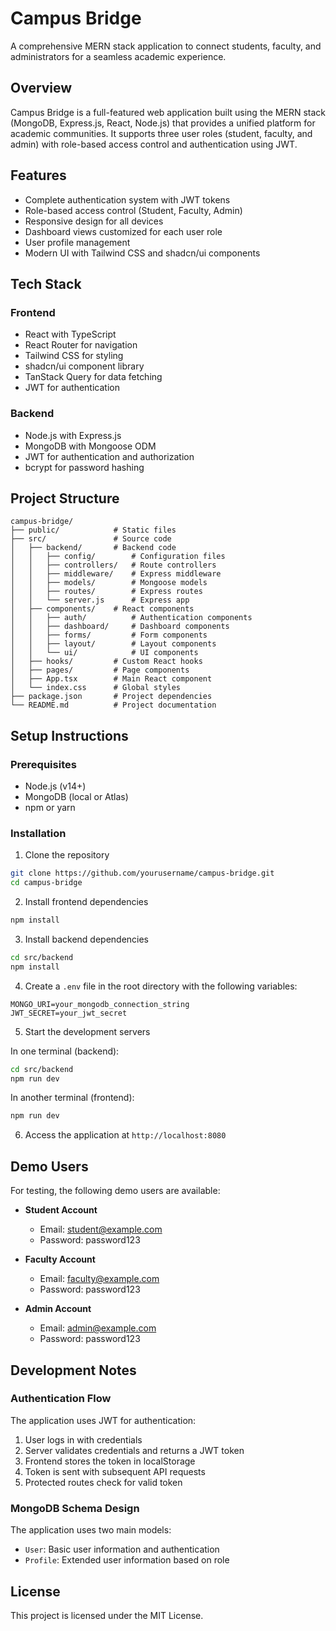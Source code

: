 
# Campus Bridge

A comprehensive MERN stack application to connect students, faculty, and administrators for a seamless academic experience.

## Overview

Campus Bridge is a full-featured web application built using the MERN stack (MongoDB, Express.js, React, Node.js) that provides a unified platform for academic communities. It supports three user roles (student, faculty, and admin) with role-based access control and authentication using JWT.

## Features

- Complete authentication system with JWT tokens
- Role-based access control (Student, Faculty, Admin)
- Responsive design for all devices
- Dashboard views customized for each user role
- User profile management
- Modern UI with Tailwind CSS and shadcn/ui components

## Tech Stack

### Frontend
- React with TypeScript
- React Router for navigation
- Tailwind CSS for styling
- shadcn/ui component library
- TanStack Query for data fetching
- JWT for authentication

### Backend
- Node.js with Express.js
- MongoDB with Mongoose ODM
- JWT for authentication and authorization
- bcrypt for password hashing

## Project Structure

```
campus-bridge/
├── public/            # Static files
├── src/               # Source code
│   ├── backend/       # Backend code
│   │   ├── config/        # Configuration files
│   │   ├── controllers/   # Route controllers
│   │   ├── middleware/    # Express middleware
│   │   ├── models/        # Mongoose models
│   │   ├── routes/        # Express routes
│   │   └── server.js      # Express app
│   ├── components/    # React components
│   │   ├── auth/          # Authentication components
│   │   ├── dashboard/     # Dashboard components
│   │   ├── forms/         # Form components
│   │   ├── layout/        # Layout components
│   │   └── ui/            # UI components
│   ├── hooks/         # Custom React hooks
│   ├── pages/         # Page components
│   ├── App.tsx        # Main React component
│   └── index.css      # Global styles
├── package.json       # Project dependencies
└── README.md          # Project documentation
```

## Setup Instructions

### Prerequisites
- Node.js (v14+)
- MongoDB (local or Atlas)
- npm or yarn

### Installation

1. Clone the repository
```bash
git clone https://github.com/yourusername/campus-bridge.git
cd campus-bridge
```

2. Install frontend dependencies
```bash
npm install
```

3. Install backend dependencies
```bash
cd src/backend
npm install
```

4. Create a `.env` file in the root directory with the following variables:
```
MONGO_URI=your_mongodb_connection_string
JWT_SECRET=your_jwt_secret
```

5. Start the development servers

In one terminal (backend):
```bash
cd src/backend
npm run dev
```

In another terminal (frontend):
```bash
npm run dev
```

6. Access the application at `http://localhost:8080`

## Demo Users

For testing, the following demo users are available:

- **Student Account**
  - Email: student@example.com
  - Password: password123

- **Faculty Account**
  - Email: faculty@example.com
  - Password: password123

- **Admin Account**
  - Email: admin@example.com
  - Password: password123

## Development Notes

### Authentication Flow

The application uses JWT for authentication:
1. User logs in with credentials
2. Server validates credentials and returns a JWT token
3. Frontend stores the token in localStorage
4. Token is sent with subsequent API requests
5. Protected routes check for valid token

### MongoDB Schema Design

The application uses two main models:
- `User`: Basic user information and authentication
- `Profile`: Extended user information based on role

## License

This project is licensed under the MIT License.
